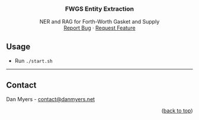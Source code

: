   <h3 align="center">FWGS Entity Extraction</h3>

  <p align="center">
    NER and RAG for Forth-Worth Gasket and Supply
    <br />
    <a href="https://github.com/DanMyers300/FWGS/issues">Report Bug</a>
    ·
    <a href="https://github.com/DanMyers300/FWGS/issues">Request Feature</a>
  </p>

<!-- USAGE EXAMPLES -->
## Usage

- Run `./start.sh`

---
<!-- CONTACT -->
## Contact

Dan Myers - contact@danmyers.net

<p align="right">(<a href="#readme-top">back to top</a>)</p>
